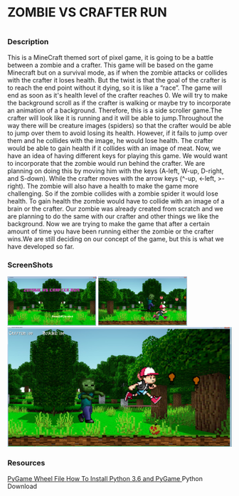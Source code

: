 <h1>ZOMBIE VS CRAFTER RUN<h1> 

<h3> Description </h3> 

<p>
This is a MineCraft themed sort of pixel game, it is going to be a battle between a zombie and a crafter. This game will be based on the game Minecraft but on a survival mode, as if when the zombie attacks or collides with the crafter it loses health. But the twist is that the goal of the crafter is to reach the end point without it dying, so it is like a “race”. The game will end as soon as it's health level of the crafter reaches 0. We will try to make the background scroll as if the crafter is walking or maybe try to incorporate an animation of a background. Therefore, this is a side scroller game.The crafter will look like it is running and it will be able to jump.Throughout the way there  will be creature images (spiders) so that the crafter would be able to jump over them to avoid losing its health. However, if it fails to jump over them and he collides with the image, he would lose health. The crafter would be able to gain health if it collides with an image of meat. Now, we have an idea of having different keys for playing this game. We would want to incorporate that the zombie would run behind the crafter. We are planning on doing this by moving him with the keys (A-left, W-up, D-right, and S-down). While the crafter moves with the arrow keys (^-up, <-left, >-right). The zombie will also have a health to make the game more challenging. So if  the zombie collides with a zombie spider it would lose health. To gain health the zombie would have to collide with an image of a brain or the crafter. Our zombie was already created from scratch and we are planning to do the same with our crafter and other things we like the background. Now we are trying to make the game that after a certain amount of time you have been running either the zombie or the crafter wins.We are still deciding on our concept of the game, but this is what we have developed so far.

</p>

<h3>ScreenShots</h3> 
<img src= "https://github.com/vbrown7313/ZombieVsCrafterRun/blob/master/ZOMBIE%20VS%20CRAFTER%20RUN%20START.png" width="200px">
<img src= "https://github.com/vbrown7313/ZombieVsCrafterRun/blob/master/Game%20Picture%202.png" width="200px">
<img src= "https://github.com/vbrown7313/ZombieVsCrafterRun/blob/master/Game%20Picture%201.png" with="200px">


<h3>Resources</h3>
<a href="http://www.lfd.uci.edu/~gohlke/pythonlibs/#pygame"> PyGame Wheel File </a> 
<a href="https://youtu.be/_GikMdhAhv0"> How To Install Python 3.6 and PyGame </a>
<a hfer="https://www.python.org/downloads/"> Python Download </a>  
